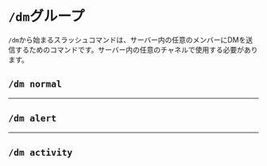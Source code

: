 # `/dm`グループ

`/dm`から始まるスラッシュコマンドは、サーバー内の任意のメンバーにDMを送信するためのコマンドです。サーバー内の任意のチャネルで使用する必要があります。

## `/dm normal`

---

## `/dm alert`

---

## `/dm activity`
